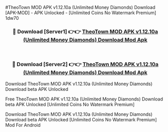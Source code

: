 #TheoTown MOD APK v1.12.10a (Unlimited Money Diamonds) Download [APK-MOD] - APK Unlocked - [Unlimited Coins No Watermark Premium] 1dw70



<div align="center">

<h3>🔴 Download [Server1] 👉👉 <a href="https://momento.my/?title=TheoTown_MOD_APK_v1.12.10a_(Unlimited_Money_Diamonds)_Download">TheoTown MOD APK v1.12.10a (Unlimited Money Diamonds) Download Mod Apk</a></h3><br>

<h3>🔴 Download [Server2] 👉👉 <a href="https://momento.my/?title=TheoTown_MOD_APK_v1.12.10a_(Unlimited_Money_Diamonds)_Download">TheoTown MOD APK v1.12.10a (Unlimited Money Diamonds) Download Mod Apk</a></h3>
</div>



Download TheoTown MOD APK v1.12.10a (Unlimited Money Diamonds) Download beta APK Unlocked

Free TheoTown MOD APK v1.12.10a (Unlimited Money Diamonds) Download beta APK Unlocked [Unlimited Coins No Watermark Premium]

Download TheoTown MOD APK v1.12.10a (Unlimited Money Diamonds) Download beta APK Unlocked [Unlimited Coins No Watermark Premium] Mod For Android
